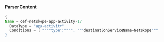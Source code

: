 #### Parser Content
```Java
{
Name = cef-netskope-app-activity-17
  DataType = "app-activity"
  Conditions = [ """"type":"""", """destinationServiceName=Netskope""", """"activity":"Upload"""" ]
}
```